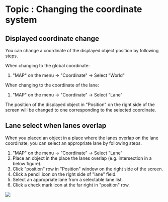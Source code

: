 # Topic : Changing the coordinate system

## Displayed coordinate change

You can change a coordinate of the displayed object position by following steps.

When changing to the global coordinate:

1. "MAP" on the menu -> "Coordinate" -> Select "World"

When changing to the coordinate of the lane:

1. "MAP" on the menu -> "Coordinate" -> Select "Lane"

The position of the displayed object in "Position" on the right side of the screen will be changed to one corresponding to the selected coordinate.

## Lane select when lanes overlap

When you placed an object in a place where the lanes overlap on the lane coordinate, you can select an appropriate lane by following steps.

1. "MAP" on the menu -> "Coordinate" -> Select "Lane"
1. Place an object in the place the lanes overlap (e.g. intersection in a below figure).
1. Click "position" row in "Position" window on the right side of the screen.
1. Click a pencil icon on the right side of "lane" field.
1. Select an appropriate lane from a selectable lane list.
1. Click a check mark icon at the far right in "position" row.

![](screenshot09.png)
